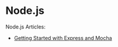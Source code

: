 # Node.js

Node.js Articles:

* [Getting Started with Express and Mocha](/articles/getting-started-express-and-mocha/)